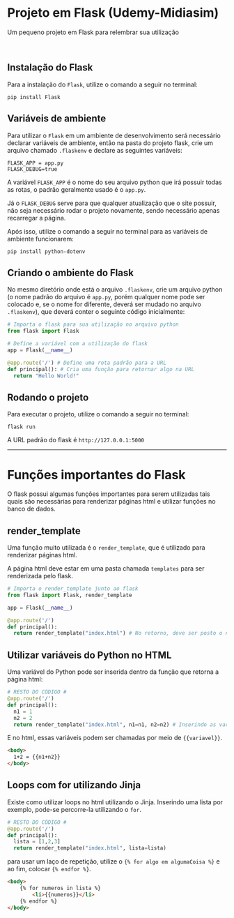 # Projeto em Flask (Udemy-Midiasim)
Um pequeno projeto em Flask para relembrar sua utilização

<br>

## Instalação do Flask
Para a instalação do `Flask`, utilize o comando a seguir no terminal:
```
pip install Flask
```

## Variáveis de ambiente
Para utilizar o `Flask` em um ambiente de desenvolvimento será necessário declarar variáveis de ambiente, então na pasta do projeto flask, crie um arquivo chamado `.flaskenv` e declare as seguintes variáveis:
```
FLASK_APP = app.py
FLASK_DEBUG=true
```
A variável `FLASK_APP` é o nome do seu arquivo python que irá possuir todas as rotas, o padrão geralmente usado é o `app.py`.

Já o `FLASK_DEBUG` serve para que qualquer atualização que o site possuir, não seja necessário rodar o projeto novamente, sendo necessário apenas recarregar a página.

Após isso, utilize o comando a seguir no terminal para as variáveis de ambiente funcionarem:
```
pip install python-dotenv
```

## Criando o ambiente do Flask
No mesmo diretório onde está o arquivo `.flaskenv`, crie um arquivo python (o nome padrão do arquivo é `app.py`, porém qualquer nome pode ser colocado e, se o nome for diferente, deverá ser mudado no arquivo `.flaskenv`), que deverá conter o seguinte código inicialmente:
~~~python
# Importa o flask para sua utilização no arquivo python
from flask import Flask

# Define a variável com a utilização do flask
app = Flask(__name__)

@app.route('/') # Define uma rota padrão para a URL
def principal(): # Cria uma função para retornar algo na URL
  return "Hello World!"
~~~

## Rodando o projeto
Para executar o projeto, utilize o comando a seguir no terminal:
```
flask run
```
A URL padrão do flask é `http://127.0.0.1:5000`

<hr>

# Funções importantes do Flask
O flask possui algumas funções importantes para serem utilizadas tais quais são necessárias para renderizar páginas html e utilizar funções no banco de dados.

## render_template
Uma função muito utilizada é o `render_template`, que é utilizado para renderizar páginas html.

A página html deve estar em uma pasta chamada `templates` para ser renderizada pelo flask.
~~~python
# Importa o render_template junto ao flask
from flask import Flask, render_template

app = Flask(__name__)

@app.route('/')
def principal():
  return render_template("index.html") # No retorno, deve ser posto o nome do arquivo html
~~~


## Utilizar variáveis do Python no HTML
Uma variável do Python pode ser inserida dentro da função que retorna a página html:
~~~python
# RESTO DO CÓDIGO #
@app.route('/')
def principal():
  n1 = 1
  n2 = 2
  return render_template("index.html", n1=n1, n2=n2) # Inserindo as variáveis no html
~~~
E no html, essas variáveis podem ser chamadas por meio de `{{variavel}}`.
~~~html
<body>
  1+2 = {{n1+n2}}
</body>
~~~

## Loops com for utilizando Jinja
Existe como utilizar loops no html utilizando o Jinja. Inserindo uma lista por exemplo, pode-se percorre-la utilizando o `for`.
~~~python
# RESTO DO CÓDIGO #
@app.route('/')
def principal():
  lista = [1,2,3]
  return render_template("index.html", lista=lista)
~~~
para usar um laço de repetição, utilize o `{% for algo em algumaCoisa %}` e ao fim, colocar `{% endfor %}`.
~~~html
<body>
    {% for numeros in lista %}
        <li>{{numeros}}</li>
    {% endfor %}
</body>
~~~


